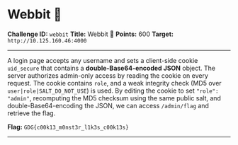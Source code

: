 # Webbit 🍪 

**Challenge ID:** `webbit`
**Title:** Webbit 🍪
**Points:** 600
**Target:** `http://10.125.160.46:4000`

---


A login page accepts any username and sets a client-side cookie `uid_secure` that contains a **double-Base64-encoded JSON** object. The server authorizes admin-only access by reading the cookie on every request. The cookie contains `role`, and a weak integrity check (MD5 over `user|role|SALT_DO_NOT_USE`) is used. By editing the cookie to set `"role": "admin"`, recomputing the MD5 checksum using the same public salt, and double-Base64-encoding the JSON, we can access `/admin/flag` and retrieve the flag.

**Flag:** `GDG{c00k13_m0nst3r_l1k3s_c00k13s}`

---
